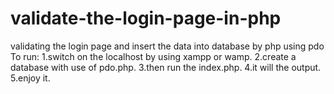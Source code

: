 # validate-the-login-page-in-php
validating the login page and insert the data into database by php using pdo
To run:
1.switch on the localhost by using xampp or wamp.
2.create a database with use of pdo.php.
3.then run the index.php.
4.it will the output.
5.enjoy it.
